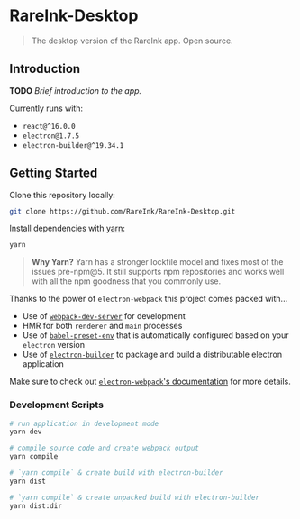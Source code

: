 # RareInk-Desktop

> The desktop version of the RareInk app. Open source.

## Introduction

**TODO** *Brief introduction to the app.*

Currently runs with:

- `react@^16.0.0`
- `electron@1.7.5`
- `electron-builder@^19.34.1`

## Getting Started

Clone this repository locally:

```bash
git clone https://github.com/RareInk/RareInk-Desktop.git
```

Install dependencies with [yarn](https://yarnpkg.com/en/):

```bash
yarn
```

> **Why Yarn?** Yarn has a stronger lockfile model and fixes most of the issues pre-npm@5. It still supports npm repositories and works well with all the npm goodness that you commonly use.

Thanks to the power of `electron-webpack` this project comes packed with...

* Use of [`webpack-dev-server`](https://github.com/webpack/webpack-dev-server) for development
* HMR for both `renderer` and `main` processes
* Use of [`babel-preset-env`](https://github.com/babel/babel-preset-env) that is automatically configured based on your `electron` version
* Use of [`electron-builder`](https://github.com/electron-userland/electron-builder) to package and build a distributable electron application

Make sure to check out [`electron-webpack`'s documentation](https://webpack.electron.build/) for more details.

### Development Scripts

```bash
# run application in development mode
yarn dev

# compile source code and create webpack output
yarn compile

# `yarn compile` & create build with electron-builder
yarn dist

# `yarn compile` & create unpacked build with electron-builder
yarn dist:dir
```
